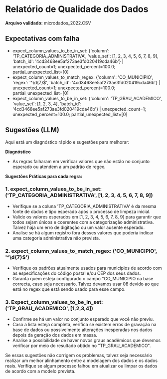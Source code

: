 # Relatório de Qualidade dos Dados

**Arquivo validado:** microdados_2022.CSV

## Expectativas com falha
- expect_column_values_to_be_in_set: {'column': 'TP_CATEGORIA_ADMINISTRATIVA', 'value_set': [1, 2, 3, 4, 5, 6, 7, 8, 9], 'batch_id': '4cd3468ee5af273ae3fd020419cda46b'} | unexpected_count=1; unexpected_percent=100.0; partial_unexpected_list=[0]
- expect_column_values_to_match_regex: {'column': 'CO_MUNICIPIO', 'regex': '^\\d{7}$', 'batch_id': '4cd3468ee5af273ae3fd020419cda46b'} | unexpected_count=1; unexpected_percent=100.0; partial_unexpected_list=[0]
- expect_column_values_to_be_in_set: {'column': 'TP_GRAU_ACADEMICO', 'value_set': [1, 2, 3, 4], 'batch_id': '4cd3468ee5af273ae3fd020419cda46b'} | unexpected_count=1; unexpected_percent=100.0; partial_unexpected_list=[0]

## Sugestões (LLM)
Aqui está um diagnóstico rápido e sugestões para melhorar:

**Diagnóstico**

* As regras falharam em verificar valores que não estão no conjunto esperado ou atendem a um padrão de regex.

**Sugestões Práticas para cada regra:**

### 1. **expect_column_values_to_be_in_set: ('TP_CATEGORIA_ADMINISTRATIVA', [1, 2, 3, 4, 5, 6, 7, 8, 9])**

*   Verifique se a coluna 'TP_CATEGORIA_ADMINISTRATIVA' é da mesma fonte de dados e tipo esperado após o processo de limpeza inicial.
*   Valide os valores esperados em [1, 2, 3, 4, 5, 6, 7, 8, 9] para garantir que todos sejam únicos e coerentes com a categorização administrativa. Talvez haja um erro de digitação ou um valor ausente esperado.
*   Analise se há algum registro fora desses valores que poderia indicar uma categoria administrativa não prevista.

### 2. **expect_column_values_to_match_regex: ('CO_MUNICIPIO', '^\\d{7}$')**

*   Verifique os padrões atualmente usados para municipios de acordo com as especificações do código postal e/ou CEP dos seus dados.
*   Garanta quem esteja configurado o campo "CO_MUNICIPIO na base correcta, caso seja necessario. Talvez devamos usar 08 devido ao que está no regex que está sendo usado para esse campo.

### 3. **Expect_column_values_to_be_in_set: ('TP_GRAU_ACADEMICO', [1,2,3,4])**

*   Confirme se há um valor no conjunto esperado que você não previu.
*   Caso a lista esteja completa, verifica se existem erros de gravação na base de dados ou possivelmente alterações inesperadas nos dados depois da geração dos dados em massa.
*   Analise a possibilidade de haver novos graus acadêmicos que devemos verificar por meio do resultado obtido no "TP_GRAU_ACADEMICO".

Se essas sugestões não corrigem os problemas, talvez seja necessário realizar um melhor alinhamento entre a modelagem dos dados e os dados reais. Verifique se algum processo falhou em atualizar ou limpar os dados de acordo com a modelo prevista.
